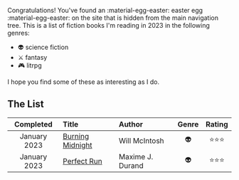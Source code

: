 Congratulations! You've found an :material-egg-easter: easter egg :material-egg-easter: on the site that is hidden from the main navigation tree. This is a list of fiction books I'm reading in 2023 in the following genres:

- :alien: science fiction
- :crossed_swords: fantasy
- :video_game: litrpg

I hope you find some of these as interesting as I do.

## The List

|  Completed   | Title                                                                             | Author           |  Genre  |       Rating       |
| :----------: | :-------------------------------------------------------------------------------- | :--------------- | :-----: | :----------------: |
| January 2023 | [Burning Midnight](https://www.goodreads.com/book/show/25489041-burning-midnight) | Will McIntosh    | :alien: | :star::star::star: |
| January 2023 | [Perfect Run](https://www.goodreads.com/en/book/show/57065516-the-perfect-run)    | Maxime J. Durand | :alien: | :star::star::star: |
